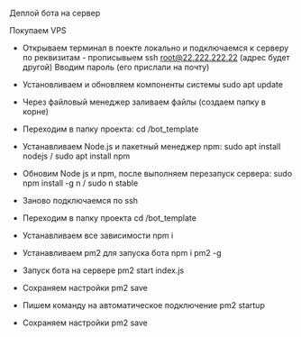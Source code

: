 Деплой бота на сервер

Покупаем VPS

- Открываем терминал в поекте локально и подключаемся к серверу по реквизитам -
прописывыем ssh root@22.222.222.22 (адрес будет другой)
Вводим пароль (его прислали на почту)

- Установливаем и обновляем компоненты системы
sudo apt update

- Через файловый менеджер заливаем файлы (создаем папку в корне)
- Переходим в папку проекта: cd /bot_template

- Устанавливаем Node.js и пакетный менеджер npm:
sudo apt install nodejs     /
sudo apt install npm

- Обновим Node js и npm, после выполняем перезапуск сервера:
sudo npm install -g n       /
sudo n stable

- Заново подключаемся по ssh
- Переходим в папку проекта
cd /bot_template

- Устанавливаем все зависимости
npm i

- Устанавливаем pm2 для запуска бота
npm i pm2 -g

- Запуск бота на сервере
  pm2 start index.js

- Сохраняем настройки 
pm2 save

- Пишем команду на автоматическое подключение
pm2 startup

- Сохраняем настройки
  pm2 save

